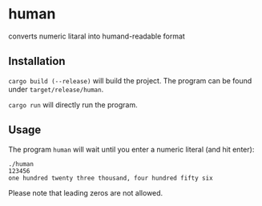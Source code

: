 # human
converts numeric litaral into humand-readable format

## Installation
`cargo build (--release)` will build the project. The program can be found under `target/release/human`.

`cargo run` will directly run the program.

## Usage
The program `human` will wait until you enter a numeric literal (and hit enter):
```shell
./human
123456
one hundred twenty three thousand, four hundred fifty six
```

Please note that leading zeros are not allowed.

